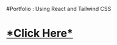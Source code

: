 #Portfolio : Using React and Tailwind CSS
<h1><a href="https://vaishnaviphirkojportfolio.netlify.app/">*Click Here*</a></h1>


